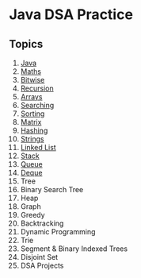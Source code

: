 # Java DSA Practice

## Topics

1. [Java](./src/myPackage/j1basics/)
1. [Maths](./src/myPackage/j2maths/)
1. [Bitwise](./src/myPackage/j3bitwise/)
1. [Recursion](./src/myPackage/j4recursion/)
1. [Arrays](./src/myPackage/j5Arrays/)
1. [Searching](./src/myPackage/j6Searching/)
1. [Sorting](./src/myPackage/j7Sorting/)
1. [Matrix](./src/myPackage/j8Matrix/)
1. [Hashing](./src/myPackage/j9Hashing/)
1. [Strings](./src/myPackage/j10Strings/)
1. [Linked List](./src/myPackage/j11LinkedList/)
1. [Stack](./src/myPackage/j12Stack/)
1. [Queue](./src/myPackage/j13Queue/)
1. [Deque](./src/myPackage/j14Deque/)
1. Tree
1. Binary Search Tree
1. Heap
1. Graph
1. Greedy
1. Backtracking
1. Dynamic Programming
1. Trie
1. Segment & Binary Indexed Trees
1. Disjoint Set
1. DSA Projects
